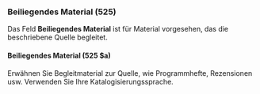 ### Beiliegendes Material (525)

Das Feld **Beiliegendes Material** ist für Material vorgesehen, das die beschriebene Quelle begleitet.

#### Beiliegendes Material (525 $a)

Erwähnen Sie Begleitmaterial zur Quelle, wie Programmhefte, Rezensionen usw. Verwenden Sie Ihre Katalogisierungssprache.  
